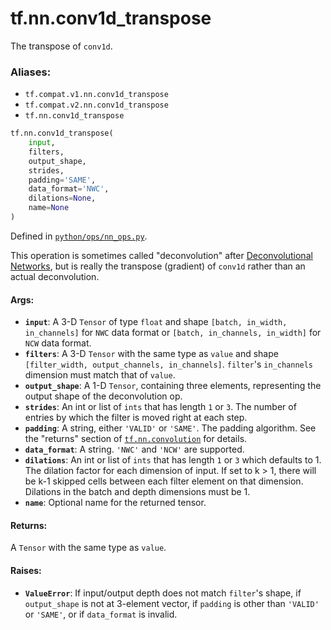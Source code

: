 <div itemscope itemtype="http://developers.google.com/ReferenceObject">
<meta itemprop="name" content="tf.nn.conv1d_transpose" />
<meta itemprop="path" content="Stable" />
</div>

# tf.nn.conv1d_transpose

The transpose of `conv1d`.

### Aliases:

* `tf.compat.v1.nn.conv1d_transpose`
* `tf.compat.v2.nn.conv1d_transpose`
* `tf.nn.conv1d_transpose`

``` python
tf.nn.conv1d_transpose(
    input,
    filters,
    output_shape,
    strides,
    padding='SAME',
    data_format='NWC',
    dilations=None,
    name=None
)
```



Defined in [`python/ops/nn_ops.py`](/code/stable/tensorflow/python/ops/nn_ops.py).

<!-- Placeholder for "Used in" -->

This operation is sometimes called "deconvolution" after [Deconvolutional
Networks](https://www.matthewzeiler.com/mattzeiler/deconvolutionalnetworks.pdf),
but is really the transpose (gradient) of `conv1d` rather than an actual
deconvolution.

#### Args:


* <b>`input`</b>: A 3-D `Tensor` of type `float` and shape
  `[batch, in_width, in_channels]` for `NWC` data format or
  `[batch, in_channels, in_width]` for `NCW` data format.
* <b>`filters`</b>: A 3-D `Tensor` with the same type as `value` and shape
  `[filter_width, output_channels, in_channels]`.  `filter`'s
  `in_channels` dimension must match that of `value`.
* <b>`output_shape`</b>: A 1-D `Tensor`, containing three elements, representing the
  output shape of the deconvolution op.
* <b>`strides`</b>: An int or list of `ints` that has length `1` or `3`.  The number of
  entries by which the filter is moved right at each step.
* <b>`padding`</b>: A string, either `'VALID'` or `'SAME'`. The padding algorithm.
  See the "returns" section of <a href="../../tf/nn/convolution.md"><code>tf.nn.convolution</code></a> for details.
* <b>`data_format`</b>: A string. `'NWC'` and `'NCW'` are supported.
* <b>`dilations`</b>: An int or list of `ints` that has length `1` or `3` which
  defaults to 1. The dilation factor for each dimension of input. If set to
  k > 1, there will be k-1 skipped cells between each filter element on that
  dimension. Dilations in the batch and depth dimensions must be 1.
* <b>`name`</b>: Optional name for the returned tensor.


#### Returns:

A `Tensor` with the same type as `value`.



#### Raises:


* <b>`ValueError`</b>: If input/output depth does not match `filter`'s shape, if
  `output_shape` is not at 3-element vector, if `padding` is other than
  `'VALID'` or `'SAME'`, or if `data_format` is invalid.